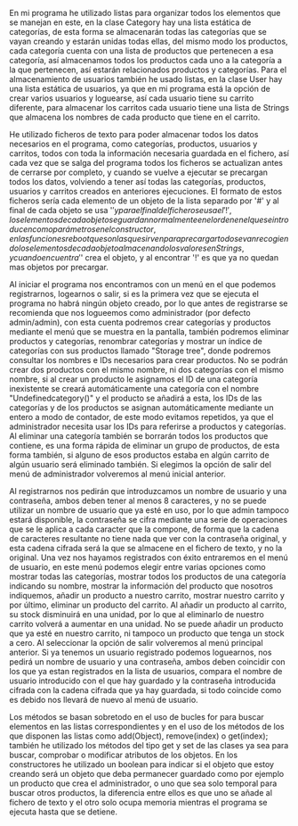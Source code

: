 En mi programa he utilizado listas para organizar todos los elementos que se manejan en este, en la clase Category hay una lista estática de categorías,
de esta forma se almacenarán todas las categorías que se vayan creando y estarán unidas todas ellas, del mismo modo los productos, cada categoría
cuenta con una lista de productos que pertenecen a esa categoría, así almacenamos todos los productos cada uno a la categoría a la que pertenecen, así
estarán relacionados productos y categorías. Para el almacenamiento de usuarios también he usado listas, en la clase User hay una lista estática de
usuarios, ya que en mi programa está la opción de crear varios usuarios y loguearse, así cada usuario tiene su carrito diferente, para almacenar los carritos
cada usuario tiene una lista de Strings que almacena los nombres de cada producto que tiene en el carrito.

He utilizado ficheros de texto para poder almacenar todos los datos necesarios en el programa, como categorías, productos, usuarios y carritos, todos con
toda la información necesaria guardada en el fichero, así cada vez que se salga del programa todos los ficheros se actualizan antes de cerrarse por completo,
y cuando se vuelve a ejecutar se precargan todos los datos, volviendo a tener así todas las categorías, productos, usuarios y carritos creados en anteriores
ejecuciones. El formato de estos ficheros sería cada elemento de un objeto de la lista separado por '#' y al final de cada objeto se usa '$' y para el final
del fichero se usa el '!', los elementos de cada objeto se guardan normalmente en el orden en el que se introducen como parámetros en el constructor, en las
funciones reboot que son las que sirven para precargar todo se van recogiendo los elementos de cada objeto almacenando los valores en Strings, y cuando 
encuentra '$' crea el objeto, y al encontrar '!' es que ya no quedan mas objetos por precargar.

Al iniciar el programa nos encontramos con un menú en el que podemos registrarnos, logearnos o salir, si es la primera vez que se ejecuta el programa
no habrá ningún objeto creado, por lo que antes de registrarse se recomienda que nos logueemos como administrador (por defecto admin/admin), con esta cuenta
podremos crear categorías y productos mediante el menú que se muestra en la pantalla, también podremos eliminar productos y categorías, renombrar categorías
y mostrar un índice de categorías con sus productos llamado "Storage tree", donde podremos consultar los nombres e IDs necesarios para crear productos.
No se podrán crear dos productos con el mismo nombre, ni dos categorías con el mismo nombre, si al crear un producto le asignamos el ID de una categoría
inexistente se creará automáticamente una categoría con el nombre "Undefinedcategory(<ID>)" y el producto se añadirá a esta, los IDs de las categorías y de los
productos se asignan automáticamente mediante un entero a modo de contador, de este modo evitamos repetidos, ya que el administrador necesita usar los IDs
para referirse a productos y categorías. Al eliminar una categoría también se borrarán todos los productos que contiene, es una forma rápida de eliminar
un grupo de productos, de esta forma también, si alguno de esos productos estaba en algún carrito de algún usuario será eliminado también. Si elegimos la
opción de salir del menú de administrador volveremos al menú inicial anterior.

Al registrarnos nos pedirán que introduzcamos un nombre de usuario y una contraseña, ambos deben tener al menos 8 caracteres, y no se puede utilizar
un nombre de usuario que ya esté en uso, por lo que admin tampoco estará disponible, la contraseña se cifra mediante una serie de operaciones que se le aplica
a cada caracter que la compone, de forma que la cadena de caracteres resultante no tiene nada que ver con la contraseña original, y esta cadena cifrada
será la que se almacene en el fichero de texto, y no la original. Una vez nos hayamos registrados con éxito entraremos en el menú de usuario, en este menú
podemos elegir entre varias opciones como mostrar todas las categorías, mostrar todos los productos de una categoría indicando su nombre, mostrar la
información del producto que nosotros indiquemos, añadir un producto a nuestro carrito, mostrar nuestro carrito y por último, eliminar un producto del carrito.
Al añadir un producto al carrito, su stock disminuirá en una unidad, por lo que al eliminarlo de nuestro carrito volverá a aumentar en una unidad. No se
puede añadir un producto que ya esté en nuestro carrito, ni tampoco un producto que tenga un stock a cero. Al seleccionar la opción de salir volveremos al menú 
principal anterior. Si ya tenemos un usuario registrado podemos loguearnos, nos pedirá un nombre de usuario y una contraseña, ambos deben coincidir con los
que ya estan registrados en la lista de usuarios, compara el nombre de usuario introducido con el que hay guardado y la contraseña introducida cifrada con
la cadena cifrada que ya hay guardada, si todo coincide como es debido nos llevará de nuevo al menú de usuario.

Los métodos se basan sobretodo en el uso de bucles for para buscar elementos en las listas correspondientes y en el uso de los métodos de los que
disponen las listas como add(Object), remove(index) o get(index); también he utilizado los métodos del tipo get y set de las clases ya sea para buscar,
comprobar o modificar atributos de los objetos. En los constructores he utilizado un boolean para indicar si el objeto que estoy creando será un
objeto que deba permanecer guardado como por ejemplo un producto que crea el administrador, o uno que sea solo temporal para buscar otros productos,
la diferencia entre ellos es que uno se añade al fichero de texto y el otro solo ocupa memoria mientras el programa se ejecuta hasta que se detiene.